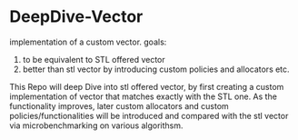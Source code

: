 # DeepDive-Vector
implementation of a custom vector. goals:
1. to be equivalent to STL offered vector
2. better than stl vector by introducing custom policies and allocators etc.

This Repo will deep Dive into stl offered vector, by first creating a custom implementation of vector that matches exactly with the STL one.
As the functionality improves, later custom allocators and custom policies/functionalities will be introduced and compared with the stl vector via 
microbenchmarking on various algorithsm.
